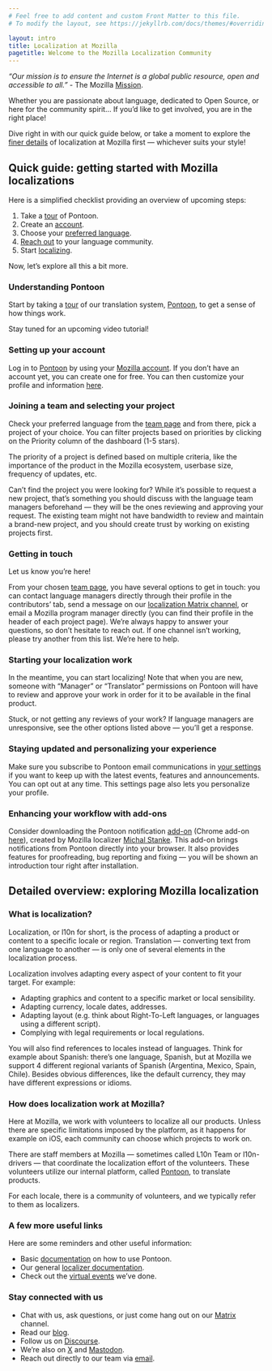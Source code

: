 ```yaml
---
# Feel free to add content and custom Front Matter to this file.
# To modify the layout, see https://jekyllrb.com/docs/themes/#overriding-theme-defaults

layout: intro
title: Localization at Mozilla
pagetitle: Welcome to the Mozilla Localization Community
---
```


*“Our mission is to ensure the Internet is a global public resource, open and accessible to all.”* - The Mozilla [Mission](http://www.mozilla.org/en-US/mission/).

Whether you are passionate about language, dedicated to Open Source, or here for the community spirit… If you’d like to get involved, you are in the right place!

Dive right in with our quick guide below, or take a moment to explore the [finer details](#detailed-overview-exploring-mozilla-localization) of localization at Mozilla first — whichever suits your style!

## Quick guide: getting started with Mozilla localizations

Here is a simplified checklist providing an overview of upcoming steps:
1. Take a [tour](#understanding-pontoon) of Pontoon.
2. Create an [account](#setting-up-your-account).
3. Choose your [preferred language](#joining-a-team-and-selecting-your-project).
4. [Reach out](#getting-in-touch) to your language community.
5. Start [localizing](#starting-your-localization-work).

Now, let’s explore all this a bit more.

### Understanding Pontoon

Start by taking a [tour](https://pontoon.mozilla.org/projects/tutorial/playground/) of our translation system, [Pontoon](https://pontoon.mozilla.org/), to get a sense of how things work.

Stay tuned for an upcoming video tutorial!

### Setting up your account

Log in to [Pontoon](https://pontoon.mozilla.org/) by using your [Mozilla account](https://www.mozilla.org/account/). If you don’t have an account yet, you can create one for free. You can then customize your profile and information [here](https://pontoon.mozilla.org/settings/).

### Joining a team and selecting your project

Check your preferred language from the [team page](https://pontoon.mozilla.org/teams/) and from there, pick a project of your choice. You can filter projects based on priorities by clicking on the Priority column of the dashboard (1-5 stars).

The priority of a project is defined based on multiple criteria, like the importance of the product in the Mozilla ecosystem, userbase size, frequency of updates, etc.

Can’t find the project you were looking for? While it’s possible to request a new project, that’s something you should discuss with the language team managers beforehand — they will be the ones reviewing and approving your request. The existing team might not have bandwidth to review and maintain a brand-new project, and you should create trust by working on existing projects first.

### Getting in touch

Let us know you’re here!

From your chosen [team page](https://pontoon.mozilla.org/teams/), you have several options to get in touch: you can contact language managers directly through their profile in the contributors’ tab, send a message on our [localization Matrix channel](https://matrix.to/#/#l10n:mozilla.org), or email a Mozilla program manager directly (you can find their profile in the header of each project page). We’re always happy to answer your questions, so don’t hesitate to reach out. If one channel isn’t working, please try another from this list. We’re here to help.

### Starting your localization work

In the meantime, you can start localizing! Note that when you are new, someone with “Manager” or “Translator” permissions on Pontoon will have to review and approve your work in order for it to be available in the final product.

Stuck, or not getting any reviews of your work? If language managers are unresponsive, see the other options listed above — you’ll get a response.

### Staying updated and personalizing your experience

Make sure you subscribe to Pontoon email communications in [your settings](https://pontoon.mozilla.org/settings/) if you want to keep up with the latest events, features and announcements. You can opt out at any time. This settings page also lets you personalize your profile.

### Enhancing your workflow with add-ons

Consider downloading the Pontoon notification [add-on](https://chrome.google.com/webstore/detail/pontoon-notifications/milkpfjbhplgejjfhdeffjjcogdfbbgf) (Chrome add-on [here](https://chromewebstore.google.com/detail/pontoon-add-on/gnbfbnpjncpghhjmmhklfhcglbopagbb?hl=tr&utm_source=chrome-ntp-launcher&pli=1)), created by Mozilla localizer [Michal Stanke](https://pontoon.mozilla.org/contributors/mstanke/). This add-on brings notifications from Pontoon directly into your browser. It also provides features for proofreading, bug reporting and fixing — you will be shown an introduction tour right after installation.

## Detailed overview: exploring Mozilla localization

### What is localization?

Localization, or l10n for short, is the process of adapting a product or content to a specific locale or region. Translation — converting text from one language to another — is only one of several elements in the localization process.

Localization involves adapting every aspect of your content to fit your target. For example:
- Adapting graphics and content to a specific market or local sensibility.
- Adapting currency, locale dates, addresses.
- Adapting layout (e.g. think about Right-To-Left languages, or languages using a different script).
- Complying with legal requirements or local regulations.

You will also find references to locales instead of languages. Think for example about Spanish: there’s one language, Spanish, but at Mozilla we support 4 different regional variants of Spanish (Argentina, Mexico, Spain, Chile). Besides obvious differences, like the default currency, they may have different expressions or idioms.

### How does localization work at Mozilla?

Here at Mozilla, we work with volunteers to localize all our products. Unless there are specific limitations imposed by the platform, as it happens for example on iOS, each community can choose which projects to work on.

There are staff members at Mozilla — sometimes called L10n Team or l10n-drivers — that coordinate the localization effort of the volunteers. These volunteers utilize our internal platform, called [Pontoon](https://pontoon.mozilla.org/), to translate products.

For each locale, there is a community of volunteers, and we typically refer to them as localizers.

### A few more useful links

Here are some reminders and other useful information:
- Basic [documentation](https://mozilla-l10n.github.io/localizer-documentation/tools/pontoon/) on how to use Pontoon.
- Our general [localizer documentation](https://mozilla-l10n.github.io/localizer-documentation/).
- Check out the [virtual events](https://mozilla.github.io/l10n-docs/events/virtual/) we’ve done.

### Stay connected with us

- Chat with us, ask questions, or just come hang out on our [Matrix](https://matrix.to/#/#l10n:mozilla.org) channel.
- Read our [blog](https://blog.mozilla.org/l10n/).
- Follow us on [Discourse](https://discourse.mozilla.org/c/l10n/).
- We’re also on [X](https://twitter.com/mozillal10n) and [Mastodon](https://mastodon.mozilla.org/@l10n).
- Reach out directly to our team via [email](mailto:l10n@mozilla.com).